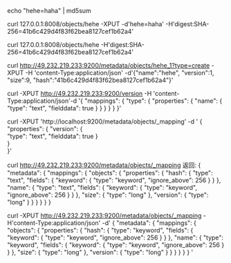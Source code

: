 echo "hehe=haha" | md5sum

curl 127.0.0.1:8008/objects/hehe -XPUT -d'hehe=haha' -H'digest:SHA-256=41b6c429d4f83f62bea8127cef1b62a4'

curl 127.0.0.1:8008/objects/hehe -H'digest:SHA-256=41b6c429d4f83f62bea8127cef1b62a4'

curl http://49.232.219.233:9200/metadata/objects/hehe_1?type=create -XPUT -H 'content-Type:application/json' -d'{"name":"hehe", "version":1, "size":9, "hash":"41b6c429d4f83f62bea8127cef1b62a4"}'

curl -XPUT http://49.232.219.233:9200/version -H 'content-Type:application/json'-d '{
  "mappings": {
    "type": {
      "properties": {
        "name": {
          "type": "text",
          "fielddata": true }
      }
      }
    }
  }
}'

curl -XPUT 'http://localhost:9200/metadata/objects/_mapping' -d '
 {       
   "properties": {
         "version": {  
             "type": "text",
             "fielddata": true
         }       
     }         
 }'
 
 curl http://49.232.219.233:9200/metadata/objects/_mapping
 返回:
 {
   "metadata": {
     "mappings": {
       "objects": {
         "properties": {
           "hash": {
             "type": "text",
             "fields": {
               "keyword": {
                 "type": "keyword",
                 "ignore_above": 256
               }
             }
           },
           "name": {
             "type": "text",
             "fields": {
               "keyword": {
                 "type": "keyword",
                 "ignore_above": 256
               }
             }
           },
           "size": {
             "type": "long"
           },
           "version": {
             "type": "long"
           }
         }
       }
     }
   }
 }
 
curl -XPUT http://49.232.219.233:9200/metadata/objects/_mapping -H'content-Type:application/json' -d'
 {
   "metadata": {
     "mappings": {
       "objects": {
         "properties": {
           "hash": {
             "type": "keyword",
             "fields": {
               "keyword": {
                 "type": "keyword",
                 "ignore_above": 256
               }
             }
           },
           "name": {
             "type": "keyword",
             "fields": {
               "keyword": {
                 "type": "keyword",
                 "ignore_above": 256
               }
             }
           },
           "size": {
             "type": "long"
           },
           "version": {
             "type": "long"
           }
         }
       }
     }
   }
 }
'